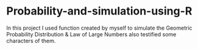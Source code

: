 # Probability-and-simulation-using-R
In this project I used function created by myself to simulate the Geometric Probability Distribution &amp; Law of Large Numbers also testified some characters of them.
